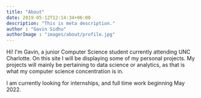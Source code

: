 ```yaml
---
title: "About"
date: 2019-05-12T12:14:34+06:00
description: "This is meta description."
author : "Gavin Sidhu"
authorImage : "images/about/profile.jpg"
---
```


Hi! I'm Gavin, a junior Computer Science student currently attending UNC Charlotte.
On this site I will be displaying some of my personal projects.
My projects will mainly be pertaining to data science or analytics, as that is what my computer science concentration is in.

I am currently looking for internships, and full time work beginning May 2022.
